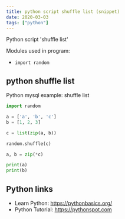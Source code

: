 ```yaml
---
title: python script shuffle list (snippet)
date: 2020-03-03
tags: ["python"]
---
```

Python script 'shuffle list'


Modules used in program: 
* `import random`

## python shuffle list

Python mysql example: shuffle list

```python
import random

a = ['a', 'b', 'c']
b = [1, 2, 3]

c = list(zip(a, b))

random.shuffle(c)

a, b = zip(*c)

print(a)
print(b)

```

## Python links

- Learn Python: https://pythonbasics.org/
- Python Tutorial: https://pythonspot.com
